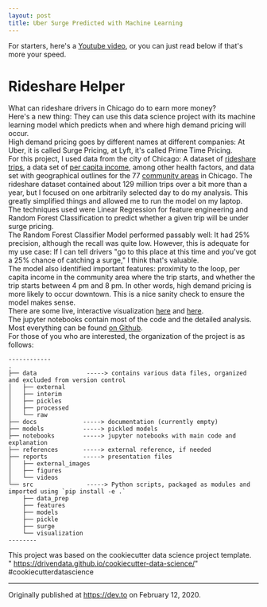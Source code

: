 ```yaml
---
layout: post
title: Uber Surge Predicted with Machine Learning
---
```


For starters, here's a [Youtube video](https://youtu.be/M016woop34c), or you can just read below if that's more your speed.

# Rideshare Helper
What can rideshare drivers in Chicago do to earn more money?  
Here's a new thing: They can use this data science project with its machine learning model which predicts when and where high demand pricing will occur.  
High demand pricing goes by different names at different companies: At Uber, it is called Surge Pricing, at Lyft, it's called Prime Time Pricing.  
For this project, I used data from the city of Chicago: A dataset of [rideshare trips](https://data.cityofchicago.org/Transportation/Transportation-Network-Providers-Trips/m6dm-c72p), a data set of [per capita income](https://data.cityofchicago.org/Health-Human-Services/Per-Capita-Income/r6ad-wvtk), among other health factors, and data set with geographical outlines for the 77 [community areas](https://data.cityofchicago.org/Facilities-Geographic-Boundaries/Boundaries-Community-Areas-current-/cauq-8yn6) in Chicago. The rideshare dataset contained about 129 million trips over a bit more than a year, but I focused on one arbitrarily selected day to do my analysis. This greatly simplified things and allowed me to run the model on my laptop.  
The techniques used were Linear Regression for feature engineering and Random Forest Classification to predict whether a given trip will be under surge pricing.  
The Random Forest Classifier Model performed passably well: It had 25% precision, although the recall was quite low. However, this is adequate for my use case: If I can tell drivers "go to this place at this time and you've got a 25% chance of catching a surge," I think that's valuable.  
The model also identified important features: proximity to the loop, per capita income in the community area where the trip starts, and whether the trip starts between 4 pm and 8 pm. In other words, high demand pricing is more likely to occur downtown.
This is a nice sanity check to ensure the model makes sense.  
There are some live, interactive visualization [here](https://public.tableau.com/profile/erik.kristofer.anderson#!/vizhome/RideshareHighDemandPricingPredictions/predict_morn_eve?publish=yes) and [here](https://public.tableau.com/profile/erik.kristofer.anderson#!/vizhome/RideshareHighDemandPricingPredictions/true_and_pred_dashboard?publish=yes).  
The jupyter notebooks contain most of the code and the detailed analysis. Most everything can be found [on Github](https://github.com/ekand/rideshare_helper).  
For those of you who are interested, the organization of the project is as follows:  
```
------------
.
├── data              -----> contains various data files, organized and excluded from version control 
│   ├── external
│   ├── interim
│   ├── pickles
│   ├── processed
│   └── raw
├── docs             -----> documentation (currently empty)
├── models           -----> pickled models
├── notebooks        -----> jupyter notebooks with main code and explanation
├── references       -----> external reference, if needed
├── reports          -----> presentation files
│   ├── external_images
│   ├── figures
│   └── videos
└── src               -----> Python scripts, packaged as modules and imported using `pip install -e .`
    ├── data_prep
    ├── features
    ├── models
    ├── pickle
    ├── surge
    └── visualization
--------
```
This project was based on the cookiecutter data science project template.  
" https://drivendata.github.io/cookiecutter-data-science/"  
#cookiecutterdatascience  

---

Originally published at https://dev.to on February 12, 2020.
